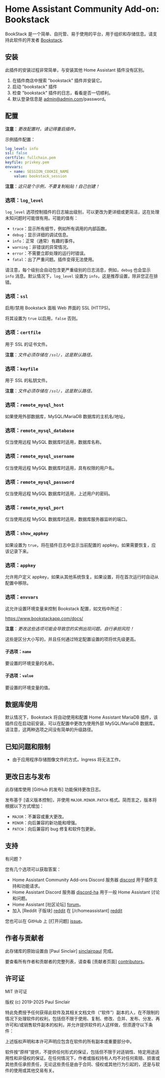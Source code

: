 # Home Assistant Community Add-on: Bookstack

BookStack 是一个简单、自托管、易于使用的平台，用于组织和存储信息。请支持此软件的开发者 [Bookstack].

## 安装

此插件的安装过程非常简单，与安装其他 Home Assistant 插件没有区别。

1. 在插件商店中搜索 "bookstack" 插件并安装它。
1. 启动 "bookstack" 插件
1. 检查 "bookstack" 插件的日志，看看是否一切顺利。
1. 默认登录信息是 admin@admin.com/password。

## 配置

**注意**：_更改配置时，请记得重启插件。_

示例插件配置：

```yaml
log_level: info
ssl: false
certfile: fullchain.pem
keyfile: privkey.pem
envvars:
  - name: SESSION_COOKIE_NAME
    value: bookstack_session
```

**注意**：_这只是个示例，不要复制粘贴！自己创建！_

### 选项：`log_level`

`log_level` 选项控制插件的日志输出级别，可以更改为更详细或更简洁，这在处理未知问题时可能很有用。可能的值有：

- `trace`：显示所有细节，例如所有调用的内部函数。
- `debug`：显示详细的调试信息。
- `info`：正常（通常）有趣的事件。
- `warning`：非错误的异常情况。
- `error`：不需要立即处理的运行时错误。
- `fatal`：出了严重问题。插件变得无法使用。

请注意，每个级别会自动包含更严重级别的日志消息，例如，`debug` 也会显示 `info` 消息。默认情况下，`log_level` 设置为 `info`，这是推荐设置，除非您正在排错。

### 选项：`ssl`

启用/禁用 Bookstack 面板 Web 界面的 SSL (HTTPS)。

将其设置为 `true` 以启用，`false` 否则。

### 选项：`certfile`

用于 SSL 的证书文件。

**注意**：_文件必须存储在 `/ssl/`，这是默认路径。_

### 选项：`keyfile`

用于 SSL 的私钥文件。

**注意**：_文件必须存储在 `/ssl/`，这是默认路径。_

### 选项：`remote_mysql_host`

如果使用外部数据库，MySQL/MariaDB 数据库的主机名/地址。

### 选项：`remote_mysql_database`

仅当使用远程 MySQL 数据库时适用，数据库名称。

### 选项：`remote_mysql_username`

仅当使用远程 MySQL 数据库时适用，具有权限的用户名。

### 选项：`remote_mysql_password`

仅当使用远程 MySQL 数据库时适用，上述用户的密码。

### 选项：`remote_mysql_port`

仅当使用远程 MySQL 数据库时适用，数据库服务器监听的端口。

### 选项：`show_appkey`

如果设置为 `true`，将在插件日志中显示当前配置的 appkey。如果需要恢复，应该记录下来。

### 选项：`appkey`

允许用户定义 appkey，如果从其他系统恢复。如果设置，将在首次运行时自动从配置中移除。

### 选项：`envvars`

这允许设置环境变量来控制 Bookstack 配置，如文档中所述：

<https://www.bookstackapp.com/docs/>

**注意**：_更改这些选项可能会导致您的实例出现问题。自行承担风险！_

这些是区分大小写的，并且任何通过特定配置设置的项将优先级更高。

#### 子选项：`name`

要设置的环境变量的名称。

#### 子选项：`value`

要设置的环境变量的值。

## 数据库使用

默认情况下，Bookstack 将自动使用和配置 Home Assistant MariaDB 插件，该插件应在启动前安装，可以在配置中更改为使用外部 MySQL/MariaDB 数据库。请注意，这两种选项之间没有简单的升级路径。

## 已知问题和限制

- 由于应用程序存储图像文件的方式，Ingress 将无法工作。

## 更改日志与发布

此存储库使用 [GitHub 的发布] 功能保持更改日志。

发布基于 [语义版本控制]，并使用 `MAJOR.MINOR.PATCH` 格式。简而言之，版本将根据以下方式增加：

- `MAJOR`：不兼容或重大更改。
- `MINOR`：向后兼容的新功能和增强。
- `PATCH`：向后兼容的 bug 修复和软件包更新。

## 支持

有问题？

您有几个选项可以获取答案：

- Home Assistant Community Add-ons Discord 服务器 [discord] 用于插件支持和功能请求。
- Home Assistant Discord 服务器 [discord-ha] 用于一般 Home Assistant 讨论和问题。
- Home Assistant [社区论坛] [forum]。
- 加入 [Reddit 子版块] [reddit] 在 [/r/homeassistant] [reddit]

您也可以在 GitHub 上 [打开问题] [issue]。

## 作者与贡献者

此存储库的原始设置由 [Paul Sinclair] [sinclairpaul] 完成。

要查看所有作者和贡献者的完整列表，请查看 [贡献者页面] [contributors]。

## 许可证

MIT 许可证

版权 (c) 2019-2025 Paul Sinclair

特此免费授予任何获得此软件及其相关文档文件（“软件”）副本的人，在不限制的情况下处理软件的权利，包括但不限于使用、复制、修改、合并、发布、分发、再许可和/或销售软件副本的权利，并允许提供软件的人这样做，但须遵守以下条件：

上述版权声明和本许可声明应包含在软件的所有副本或重要部分中。

软件按“原样”提供，不提供任何形式的保证，包括但不限于对适销性、特定用途适用性和非侵权的保证。在任何情况下，作者或版权持有人均不对任何索赔、损害或其他责任承担责任，无论这些责任是由于合同、侵权或其他行为引起的，还是与软件的使用或其他交易有关。

[bookstack]: https://www.bookstackapp.com/
[contributors]: https://github.com/hassio-addons/addon-bookstack/graphs/contributors
[discord-ha]: https://discord.gg/c5DvZ4e
[discord]: https://discord.me/hassioaddons
[forum]: https://community.home-assistant.io/t/community-hass-io-xxxxx/xxxxx
[sinclairpaul]: https://github.com/sinclairpaul
[issue]: https://github.com/hassio-addons/addon-bookstack/issues
[reddit]: https://reddit.com/r/homeassistant
[releases]: https://github.com/hassio-addons/addon-bookstack/releases
[semver]: http://semver.org/spec/v2.0.0
